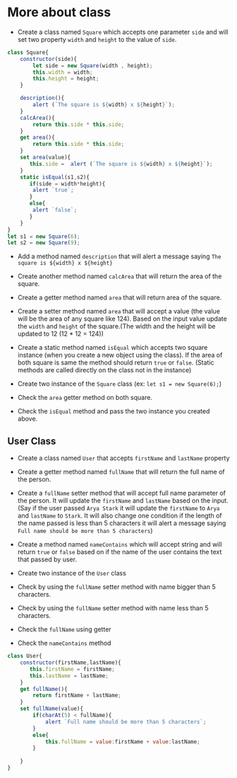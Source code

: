 # More about class

- Create a class named `Square` which accepts one parameter `side` and will set two property `width` and `height` to the value of `side`.
```js
class Square{
    constructor(side){
        let side = new Square(width , height);
        this.width = width;
        this.height = height; 
    }

    description(){
        alert (`The square is ${width} x ${height}`);
    }
    calcArea(){
        return this.side * this.side;
    }
    get area(){
        return this.side * this.side;
    }
    set area(value){
       this.side =  alert (`The square is ${width} x ${height}`);
    }
    static isEqual(s1,s2){
       if(side = width*height){
        alert `true`;
       }
       else{
        alert `false`;
       }
    }
}
let s1 = new Square(6);
let s2 = new Square(9);
```

- Add a method named `description` that will alert a message saying `The square is ${width} x ${height}`

- Create another method named `calcArea` that will return the area of the square.

- Create a getter method named `area` that will return area of the square.

- Create a setter method named `area` that will accept a value (the value will be the area of any square like 124). Based on the input value update the `width` and `height` of the square.(The width and the height will be updated to 12 (12 \* 12 = 124))

- Create a static method named `isEqual` which accepts two square instance (when you create a new object using the class). If the area of both square is same the method should return `true` or `false`. (Static methods are called directly on the class not in the instance)

- Create two instance of the `Square` class (ex: `let s1 = new Square(6);`)

- Check the `area` getter method on both square.

- Check the `isEqual` method and pass the two instance you created above.

## User Class

- Create a class named `User` that accepts `firstName` and `lastName` property

- Create a getter method named `fullName` that will return the full name of the person.

- Create a `fullName` setter method that will accept full name parameter of the person. It will update the `firstName` and `lastName` based on the input. (Say if the user passed `Arya Stark` it will update the `firstName` to `Arya` and `lastName` to `Stark`. It will also change one condition if the length of the name passed is less than 5 characters it will alert a message saying `Full name should be more than 5 characters`)

- Create a method named `nameContains` which will accept string and will return `true` or `false` based on if the name of the user contains the text that passed by user.

- Create two instance of the `User` class

- Check by using the `fullName` setter method with name bigger than 5 characters.

- Check by using the `fullName` setter method with name less than 5 characters.

- Check the `fullName` using getter

- Check the `nameContains` method
```js
class User{
    constructor(firstName,lastName){
       this.firstName = firstName;
       this.lastName = lastName;
    }
    get fullName(){
        return firstName + lastName;
    }
    set fullName(value){
        if(charAt(5) < fullName){
            alert `Full name should be more than 5 characters`;
        }
        else{
            this.fullName = value:firstName + value:lastName;
        }
         
    }
}
```